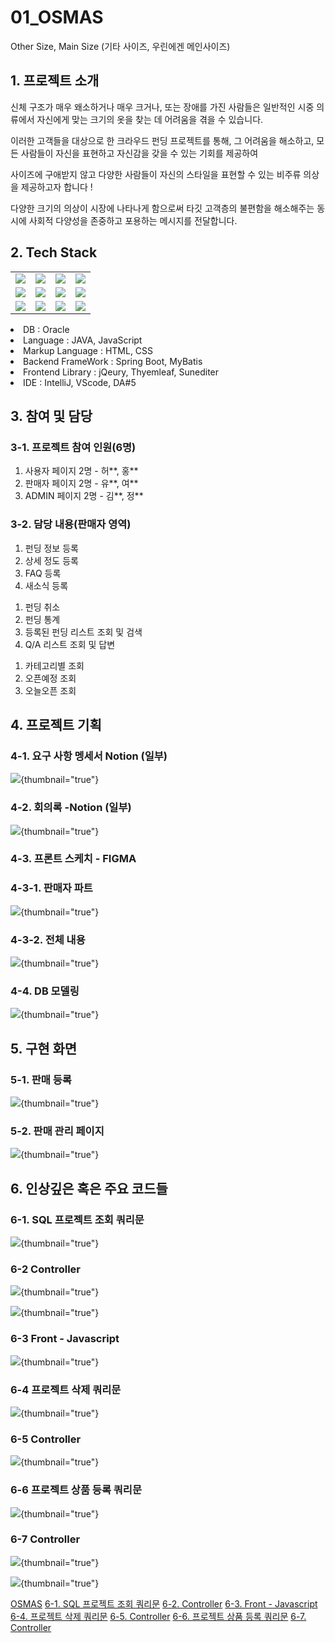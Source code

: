 # 01_OSMAS
Other Size, Main Size (기타 사이즈, 우린에겐 메인사이즈)

## 1. 프로젝트 소개

신체 구조가 매우 왜소하거나 매우 크거나, 또는 장애를 가진 사람들은 일반적인 시중 의류에서 자신에게 맞는 크기의 옷을 찾는 데 어려움을 겪을 수 있습니다.

이러한 고객들을 대상으로 한 크라우드 펀딩 프로젝트를 통해, 그 어려움을 해소하고, 모든 사람들이 자신을 표현하고 자신감을 갖을 수 있는 기회를 제공하여

사이즈에 구애받지 않고 다양한 사람들이 자신의 스타일을 표현할 수 있는 비주류 의상을 제공하고자 합니다 !

다양한 크기의 의상이 시장에 나타나게 함으로써 타깃 고객층의 불편함을 해소해주는 동시에 사회적 다양성을 존중하고 포용하는 메시지를 전달합니다.


## 2. Tech Stack
<tabs>
   <tab title="Image">
      <table>
   <tr>
      <td><img src="oracle.jpg" /></td>
      <td><img src="java.jpg" /></td>
      <td><img src="mybatis.jpg" /></td>
      <td><img src="springboot.jpg" /></td>
   </tr>
   <tr>
      <td><img src="html.jpg" /></td>
      <td><img src="css.jpg" /></td>
      <td><img src="jqeury.jpg" /></td>
      <td><img src="Thyemleaf.jpg" /></td>
   </tr>
   <tr>
      <td><img src="intelij.jpg" /></td>
      <td><img src="vscode.jpg" /></td>
      <td><img src="figma.jpg" /></td>
      <td><img src="notion.jpg" /></td>
   </tr>
</table>
   </tab>
   <tab title="Text">
    <list>
        <li>DB : Oracle</li>
        <li>Language : JAVA, JavaScript</li>
        <li>Markup Language : HTML, CSS</li>
        <li>Backend FrameWork : Spring Boot, MyBatis</li>
        <li>Frontend Library : jQeury, Thyemleaf, Sunediter</li>
        <li>IDE : IntelliJ, VScode, DA#5</li>
    </list>
   </tab>
</tabs>

## 3. 참여 및 담당

### 3-1. 프로젝트 참여 인원(6명)

1. 사용자 페이지 2명 - 허**, 홍**
2. 판매자 페이지 2명 - 유**, 여**
3. ADMIN 페이지 2명 - 김**, 정**

### 3-2. 담당 내용(판매자 영역)
<chapter title="1. 펀딩 등록 및 수정" collapsible="true">

1. 펀딩 정보 등록
2. 상세 정도 등록
3. FAQ 등록
4. 새소식 등록


</chapter>

<chapter title="펀딩 관리 페이지" collapsible="true">

1. 펀딩 취소
2. 펀딩 통계
3. 등록된 펀딩 리스트 조회 및 검색
4. Q/A 리스트 조회 및 답변

</chapter>

<chapter title="몌인 페이지 펀딩 리스트 출력" collapsible="true">

1. 카테고리별 조회
2. 오픈예정 조회
3. 오늘오픈 조회

</chapter>

## 4. 프로젝트 기획

### 4-1. 요구 사항 멩세서 Notion (일부)
![](reSpecification.jpg){thumbnail="true"}


### 4-2. 회의록 -Notion (일부)
![](proceedings.jpg){thumbnail="true"}

### 4-3. 프론트 스케치 - FIGMA

### 4-3-1. 판매자 파트
![](my_fimga.jpg){thumbnail="true"}


### 4-3-2. 전체 내용

![](figma_full.jpg){thumbnail="true"}

### 4-4. DB 모델링
![](DB.jpg){thumbnail="true"}

## 5. 구현 화면

### 5-1. 판매 등록
![](01expressinfomate.jpg){thumbnail="true"}

### 5-2. 판매 관리 페이지
![](02.jpg){thumbnail="true"}

## 6. 인상깊은 혹은 주요 코드들

### 6-1. SQL 프로젝트 조회 쿼리문
![](code3.jpg){thumbnail="true"}

### 6-2 Controller
![](code1.jpg){thumbnail="true"}

![](code2.jpg){thumbnail="true"}

### 6-3 Front - Javascript
![](code04.jpg){thumbnail="true"}

### 6-4 프로젝트 삭제 쿼리문
![](code06.jpg){thumbnail="true"}

### 6-5 Controller
![](code05.jpg){thumbnail="true"}


### 6-6 프로젝트 상품 등록 쿼리문
![](code07.jpg){thumbnail="true"}

### 6-7 Controller
![](code08.jpg){thumbnail="true"}

![](code09.jpg){thumbnail="true"}


<seealso>
   <category ref="git">
      <a href="https://github.com/i-DLE1/OSMASbySpringBoot">OSMAS</a>
   </category>
   <category ref="code">
      <a href="https://github.com/i-DLE1/OSMASbySpringBoot/blob/6addba45050a01c39bc37c697712c0121bf0f36c/src/main/resources/mybatis/mapper/seller/ProjectMapper.xml#L142-L207"> 6-1. SQL 프로젝트 조회 쿼리문</a>
      <a href="https://github.com/i-DLE1/OSMASbySpringBoot/blob/6addba45050a01c39bc37c697712c0121bf0f36c/src/main/java/com/idle/osmas/seller/controller/SaleListController.java#L54-L144">6-2. Controller</a>
      <a href="https://github.com/i-DLE1/OSMASbySpringBoot/blob/6addba45050a01c39bc37c697712c0121bf0f36c/src/main/resources/static/js/seller/projectListView.js#L139-L172">6-3. Front - Javascript</a>
      <a href="https://github.com/i-DLE1/OSMASbySpringBoot/blob/6addba45050a01c39bc37c697712c0121bf0f36c/src/main/resources/mybatis/mapper/seller/ProjectMapper.xml#L337-L352">6-4. 프로젝트 삭제 쿼리문</a>
      <a href="https://github.com/i-DLE1/OSMASbySpringBoot/blob/6addba45050a01c39bc37c697712c0121bf0f36c/src/main/java/com/idle/osmas/seller/controller/SellerController.java#L289-L318">6-5. Controller</a>
      <a href="https://github.com/i-DLE1/OSMASbySpringBoot/blob/6addba45050a01c39bc37c697712c0121bf0f36c/src/main/resources/mybatis/mapper/seller/ProductMapper.xml#L109-L129">6-6. 프로젝트 상품 등록 쿼리문</a>
      <a href="https://github.com/i-DLE1/OSMASbySpringBoot/blob/6addba45050a01c39bc37c697712c0121bf0f36c/src/main/java/com/idle/osmas/seller/controller/RegistProjectController.java#L335-L409">6-7. Controller</a>
   </category>
</seealso>
